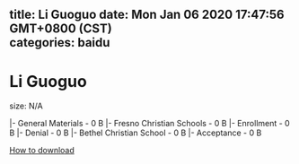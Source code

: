 
title: Li Guoguo
date: Mon Jan 06 2020 17:47:56 GMT+0800 (CST)    
categories: baidu
---

# Li Guoguo
size: N/A
 
 
|- General Materials - 0 B
|- Fresno Christian Schools - 0 B
|- Enrollment - 0 B
|- Denial - 0 B
|- Bethel Christian School - 0 B
|- Acceptance - 0 B

[How to download](https://bpcam.bemobtrk.com/go/2ceec3aa-1ca2-46d6-b9ff-aaa5c184517c?jno=461)
